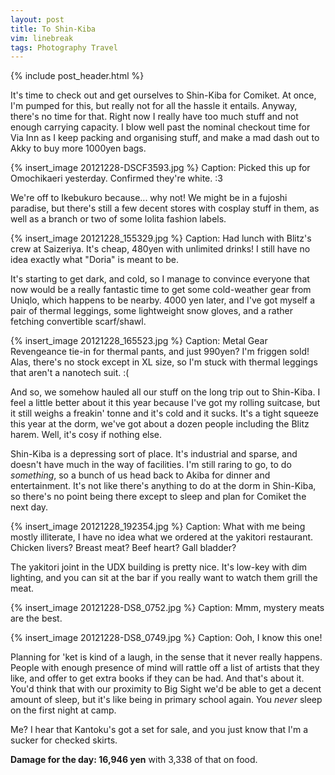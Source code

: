 ```yaml
---
layout: post
title: To Shin-Kiba
vim: linebreak
tags: Photography Travel
---
```


{% include post_header.html %}

It's time to check out and get ourselves to Shin-Kiba for Comiket. At once, I'm pumped for this, but really not for all the hassle it entails. Anyway, there's no time for that. Right now I really have too much stuff and not enough carrying capacity. I blow well past the nominal checkout time for Via Inn as I keep packing and organising stuff, and make a mad dash out to Akky to buy more 1000yen bags.

{% insert_image 20121228-DSCF3593.jpg %}
Caption: Picked this up for Omochikaeri yesterday. Confirmed they're white. :3

We're off to Ikebukuro because... why not! We might be in a fujoshi paradise, but there's still a few decent stores with cosplay stuff in them, as well as a branch or two of some lolita fashion labels.

{% insert_image 20121228_155329.jpg %}
Caption: Had lunch with Blitz's crew at Saizeriya. It's cheap, 480yen with unlimited drinks! I still have no idea exactly what "Doria" is meant to be.

It's starting to get dark, and cold, so I manage to convince everyone that now would be a really fantastic time to get some cold-weather gear from Uniqlo, which happens to be nearby. 4000 yen later, and I've got myself a pair of thermal leggings, some lightweight snow gloves, and a rather fetching convertible scarf/shawl.

{% insert_image 20121228_165523.jpg %}
Caption: Metal Gear Revengeance tie-in for thermal pants, and just 990yen? I'm friggen sold! Alas, there's no stock except in XL size, so I'm stuck with thermal leggings that aren't a nanotech suit. :(

And so, we somehow hauled all our stuff on the long trip out to Shin-Kiba. I feel a little better about it this year because I've got my rolling suitcase, but it still weighs a freakin' tonne and it's cold and it sucks. It's a tight squeeze this year at the dorm, we've got about a dozen people including the Blitz harem. Well, it's cosy if nothing else.

Shin-Kiba is a depressing sort of place. It's industrial and sparse, and doesn't have much in the way of facilities. I'm still raring to go, to do *something*, so a bunch of us head back to Akiba for dinner and entertainment. It's not like there's anything to do at the dorm in Shin-Kiba, so there's no point being there except to sleep and plan for Comiket the next day.

{% insert_image 20121228_192354.jpg %}
Caption: What with me being mostly illiterate, I have no idea what we ordered at the yakitori restaurant. Chicken livers? Breast meat? Beef heart? Gall bladder?

The yakitori joint in the UDX building is pretty nice. It's low-key with dim lighting, and you can sit at the bar if you really want to watch them grill the meat.

{% insert_image 20121228-DS8_0752.jpg %}
Caption: Mmm, mystery meats are the best.

{% insert_image 20121228-DS8_0749.jpg %}
Caption: Ooh, I know this one!

Planning for 'ket is kind of a laugh, in the sense that it never really happens. People with enough presence of mind will rattle off a list of artists that they like, and offer to get extra books if they can be had. And that's about it. You'd think that with our proximity to Big Sight we'd be able to get a decent amount of sleep, but it's like being in primary school again. You *never* sleep on the first night at camp.

Me? I hear that Kantoku's got a set for sale, and you just know that I'm a sucker for checked skirts.


**Damage for the day: 16,946 yen** with 3,338 of that on food.

